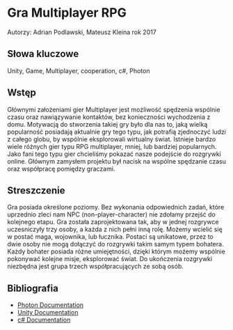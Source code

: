 # Gra Multiplayer RPG
Autorzy: Adrian Podlawski, Mateusz Kleina rok 2017

## Słowa kluczowe
Unity, Game, Multiplayer, cooperation, c#, Photon

## Wstęp
Głównymi założeniami gier Multiplayer jest możliwość spędzenia wspólnie czasu oraz nawiązywanie kontaktów, bez konieczności wychodzenia z domu. Motywacją do stworzenia takiej gry było dla nas to, jaką wielką popularność posiadają aktualnie gry tego typu, jak potrafią zjednoczyć ludzi z całego globu, by wspólnie eksplorowali wirtualny świat. Istnieje bardzo wiele różnych gier typu RPG multiplayer, mniej, lub bardziej popularnych. Jako fani tego typu gier chcieliśmy pokazać nasze podejście do rozgrywki online. Głównym zamysłem projektu był nacisk na wspólne spędzanie czasu oraz współpracę pomiędzy graczami.

## Streszczenie
Gra posiada określone poziomy. Bez wykonania odpowiednich zadań, które uprzednio zleci nam NPC (non-player-character) nie zdołamy przejść do kolejnego etapu. Gra została zaprojektowana tak, aby w jednej rozgrywce uczesniczyły trzy osoby, a każda z nich pełni inną rolę. Możemy wcielić się w postać maga, wojownika, lub łucznika. Postaci są unikatowe, przez  to dwie osoby nie mogą dołączyć do rozgrywki takim samym typem bohatera. Każdy bohater posiada różne umiejętności, dzięki którym możemy wspólnie pokonywać kolejne misje, eksplorować świat. 
Do ukończenia rozgrywki niezbędna jest grupa trzech współpracujących ze sobą osób.  

## Bibliografia
- [Photon Documentation](https://doc-api.photonengine.com/en/pun/current/)
- [Unity Documentation](https://docs.unity3d.com/Manual/index.html)
- [c# Documentation](https://msdn.microsoft.com/en-us/library/67ef8sbd.aspx)
